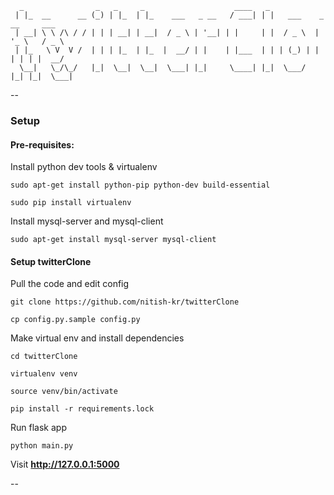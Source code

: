     
    
      _                _   _     _                    ____   _                        
     | |_  __      __ (_) | |_  | |_    ___   _ __   / ___| | |   ___    _ __     ___ 
     | __| \ \ /\ / / | | | __| | __|  / _ \ | '__| | |     | |  / _ \  | '_ \   / _ \
     | |_   \ V  V /  | | | |_  | |_  |  __/ | |    | |___  | | | (_) | | | | | |  __/
      \__|   \_/\_/   |_|  \__|  \__|  \___| |_|     \____| |_|  \___/  |_| |_|  \___|
                                                                                      


--

### Setup

#### Pre-requisites:

Install python dev tools & virtualenv

```
sudo apt-get install python-pip python-dev build-essential
```

```
sudo pip install virtualenv
```


Install mysql-server and mysql-client

```
sudo apt-get install mysql-server mysql-client
```


#### Setup twitterClone

Pull the code and edit config

```
git clone https://github.com/nitish-kr/twitterClone
```

```
cp config.py.sample config.py
```


Make virtual env and install dependencies

```
cd twitterClone
```

```
virtualenv venv
```

```
source venv/bin/activate
```

```
pip install -r requirements.lock
```

Run flask app

```
python main.py
```

Visit __http://127.0.0.1:5000__

--
